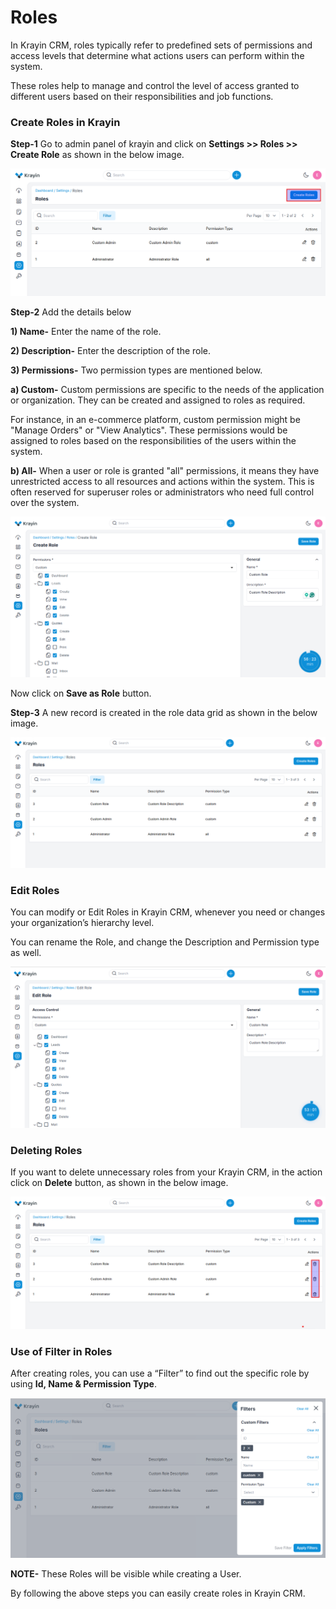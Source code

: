 # Roles

In Krayin CRM, roles typically refer to predefined sets of permissions and access levels that determine what actions users can perform within the system.

These roles help to manage and control the level of access granted to different users based on their responsibilities and job functions.

### Create Roles in Krayin 

**Step-1** Go to admin panel of krayin and click on **Settings >> Roles >> Create Role** as shown in the below image.

![Role](../../docs/assets/images/setting/role.png)


**Step-2** Add the details below 

**1) Name-** Enter the name of the role.

**2) Description-** Enter the description of the role.

**3) Permissions-** Two permission types are mentioned below.

**a) Custom-** Custom permissions are specific to the needs of the application or organization. They can be created and assigned to roles as required. 

For instance, in an e-commerce platform, custom permission might be "Manage Orders" or "View Analytics". These permissions would be assigned to roles based on the responsibilities of the users within the system.

**b) All-** When a user or role is granted "all" permissions, it means they have unrestricted access to all resources and actions within the system. This is often reserved for superuser roles or administrators who need full control over the system.

![Create Role](../../docs/assets/images/setting/createRoles.png)


Now click on **Save as Role** button.

**Step-3** A new record is created in the role data grid as shown in the below image.

![Role Grid](../../docs/assets/images/setting/roleGrid.png)

### Edit Roles

You can modify or Edit Roles in Krayin CRM, whenever you need or changes your organization’s hierarchy level.

You can rename the Role, and change the Description and Permission type as well.

![Role Grid](../../docs/assets/images/setting/editRole.png)

### Deleting Roles

If you want to delete unnecessary roles from your Krayin CRM, in the action click on **Delete** button, as shown in the below image.

![Role Grid](../../docs/assets/images/setting/deleteRole.png)

### Use of Filter in Roles

After creating roles, you can use a “Filter” to find out the specific role by using **Id, Name & Permission Type**.

![Role Grid](../../docs/assets/images/setting/filterRole.png)

**NOTE-** These Roles will be visible while creating a User.

By following the above steps you can easily create roles in Krayin CRM.